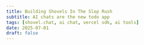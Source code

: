 ```yaml
---
title: Building Shovels In The Slop Rush
subtitle: AI chats are the new todo app
tags: [shovel.chat, ai chat, vercel sdk, ai tools]
date: 2025-07-01
draft: false
---
```


